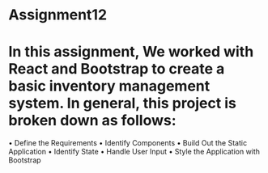 # Assignment12
# In this assignment, We worked with React and Bootstrap to create a basic inventory management system. In general, this project is broken down as follows:
•	Define the Requirements
•	Identify Components
•	Build Out the Static Application
•	Identify State
•	Handle User Input
•	Style the Application with Bootstrap

